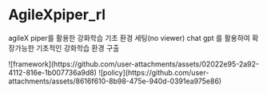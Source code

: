 # AgileXpiper_rl
agileX piper를 활용한 강화학습 기초 환경 세팅(no viewer)
chat gpt 를 활용하여 확장가능한 기초적인 강화학습 환경 구출


<Framework>
![framework](https://github.com/user-attachments/assets/02022e95-2a92-4112-816e-1b007736a9d8)


<Policy>
![policy](https://github.com/user-attachments/assets/8616f610-8b98-475e-940d-0391ea975e86)
